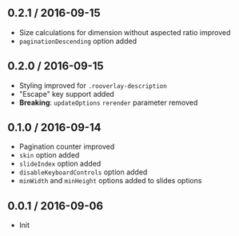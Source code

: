 ## 0.2.1 / 2016-09-15

- Size calculations for dimension without aspected ratio improved
- `paginationDescending` option added

## 0.2.0 / 2016-09-15

- Styling improved for `.rooverlay-description`
- "Escape" key support added
- **Breaking**: `updateOptions` `rerender` parameter removed

## 0.1.0 / 2016-09-14

- Pagination counter improved
- `skin` option added
- `slideIndex` option added
- `disableKeyboardControls` option added
- `minWidth` and `minHeight` options added to slides options

## 0.0.1 / 2016-09-06

- Init

